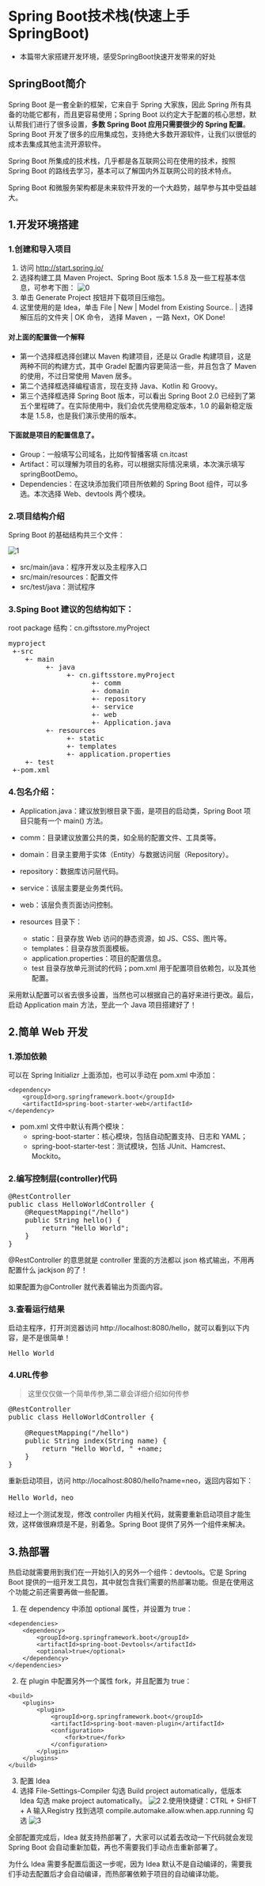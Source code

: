 # Spring Boot技术栈(快速上手SpringBoot)

 - 本篇带大家搭建开发环境，感受SpringBoot快速开发带来的好处
## SpringBoot简介

Spring Boot 是一套全新的框架，它来自于 Spring 大家族，因此 Spring 所有具备的功能它都有，而且更容易使用；Spring Boot 以约定大于配置的核心思想，默认帮我们进行了很多设置，**多数 Spring Boot 应用只需要很少的 Spring 配置**。Spring Boot 开发了很多的应用集成包，支持绝大多数开源软件，让我们以很低的成本去集成其他主流开源软件。

Spring Boot 所集成的技术栈，几乎都是各互联网公司在使用的技术，按照 Spring Boot 的路线去学习，基本可以了解国内外互联网公司的技术特点。

Spring Boot 和微服务架构都是未来软件开发的一个大趋势，越早参与其中受益越大。

## 1.开发环境搭建

### 1.创建和导入项目

1. 访问 http://start.spring.io/
2. 选择构建工具 Maven Project、Spring Boot 版本 1.5.8 及一些工程基本信息，可参考下图：
![0](./springboot_img/gouJianXiangMu.jpg)
3. 单击 Generate Project 按钮并下载项目压缩包。
4. 这里使用的是 Idea，单击 File | New | Model from Existing Source.. | 选择解压后的文件夹 | OK 命令， 选择 Maven ，一路 Next，OK Done!
#### 对上面的配置做一个解释

- 第一个选择框选择创建以 Maven 构建项目，还是以 Gradle 构建项目，这是两种不同的构建方式，其中 Gradel 配置内容更简洁一些，并且包含了 Maven 的使用，不过日常使用 Maven 居多。
- 第二个选择框选择编程语言，现在支持 Java、Kotlin 和 Groovy。
- 第三个选择框选择 Spring Boot 版本，可以看出 Spring Boot 2.0 已经到了第五个里程碑了。在实际使用中，我们会优先使用稳定版本，1.0 的最新稳定版本是 1.5.8，也是我们演示使用的版本。
#### 下面就是项目的配置信息了。

- Group：一般填写公司域名，比如传智播客填 cn.itcast
- Artifact：可以理解为项目的名称，可以根据实际情况来填，本次演示填写 springBootDemo。
- Dependencies：在这块添加我们项目所依赖的 Spring Boot 组件，可以多选。本次选择 Web、devtools 两个模块。
### 2.项目结构介绍

Spring Boot 的基础结构共三个文件：

![1](./springboot_img/mulujiegou.jpg)

- src/main/java：程序开发以及主程序入口
- src/main/resources：配置文件
- src/test/java：测试程序

### 3.Sping Boot 建议的包结构如下：
root package 结构：cn.giftsstore.myProject
<pre>
myproject
 +-src
    +- main
         +- java
              +- cn.giftsstore.myProject
                    +- comm
                    +- domain
                    +- repository
                    +- service
                    +- web
                    +- Application.java
         +- resources
              +- static
              +- templates
              +- application.properties
    +- test
 +-pom.xml
</pre>
### 4.包名介绍：

- Application.java：建议放到根目录下面，是项目的启动类，Spring Boot 项目只能有一个 main() 方法。
- comm：目录建议放置公共的类，如全局的配置文件、工具类等。
- domain：目录主要用于实体（Entity）与数据访问层（Repository）。
- repository：数据库访问层代码。
- service：该层主要是业务类代码。
- web：该层负责页面访问控制。
- resources 目录下：

	- static：目录存放 Web 访问的静态资源，如 JS、CSS、图片等。
	- templates：目录存放页面模板。
	- application.properties：项目的配置信息。
	- test 目录存放单元测试的代码；pom.xml 用于配置项目依赖包，以及其他配置。

采用默认配置可以省去很多设置，当然也可以根据自己的喜好来进行更改。最后，启动 Application main 方法，至此一个 Java 项目搭建好了！
## 2.简单 Web 开发

### 1.添加依赖
 可以在 Spring Initializr 上面添加，也可以手动在 pom.xml 中添加：

```
<dependency>
	<groupId>org.springframework.boot</groupId>
	<artifactId>spring-boot-starter-web</artifactId>
</dependency>
```

 - pom.xml 文件中默认有两个模块：
 	- spring-boot-starter：核心模块，包括自动配置支持、日志和 YAML；
 	- spring-boot-starter-test：测试模块，包括 JUnit、Hamcrest、Mockito。
### 2.编写控制层(controller)代码

<pre>
@RestController
public class HelloWorldController {
    @RequestMapping("/hello")
    public String hello() {
        return "Hello World";
    }
}
</pre>

@RestController 的意思就是 controller 里面的方法都以 json 格式输出，不用再配置什么 jackjson 的了！

如果配置为@Controller 就代表着输出为页面内容。

### 3.查看运行结果
 启动主程序，打开浏览器访问 http://localhost:8080/hello，就可以看到以下内容，是不是很简单！
<pre>Hello World</pre>

### 4.URL传参
> 这里仅仅做一个简单传参,第二章会详细介绍如何传参
<pre>
@RestController
public class HelloWorldController {

    @RequestMapping("/hello")
    public String index(String name) {
        return "Hello World, " +name;
    }
}
</pre>

重新启动项目，访问 http://localhost:8080/hello?name=neo，返回内容如下：


<pre>Hello World，neo</pre>

经过上一个测试发现，修改 controller 内相关代码，就需要重新启动项目才能生效，这样做很麻烦是不是，别着急。Spring Boot 提供了另外一个组件来解决。
## 3.热部署

热启动就需要用到我们在一开始引入的另外一个组件：devtools。它是 Spring Boot 提供的一组开发工具包，其中就包含我们需要的热部署功能。但是在使用这个功能之前还需要再做一些配置。

1. 在 dependency 中添加 optional 属性，并设置为 true：
```
<dependencies>
    <dependency>
        <groupId>org.springframework.boot</groupId>
        <artifactId>spring-boot-Devtools</artifactId>
        <optional>true</optional>
    </dependency>
</dependencies>
```
2. 在 plugin 中配置另外一个属性 fork，并且配置为 true：
```
<build>
    <plugins>
        <plugin>
            <groupId>org.springframework.boot</groupId>
            <artifactId>spring-boot-maven-plugin</artifactId>
            <configuration>
                <fork>true</fork>
            </configuration>
        </plugin>
	</plugins>
</build>
```
3. 配置 Idea
 1. 选择 File-Settings-Compiler 勾选 Build project automatically，低版本 Idea 勾选 make project automatically。
 ![2](./springboot_img/ideahot.jpg)
 2.使用快捷键：CTRL + SHIFT + A 输入Registry 找到选项 compile.automake.allow.when.app.running 勾选 
 ![3](./springboot_img/0.6294533078536897.png)
 
 全部配置完成后，Idea 就支持热部署了，大家可以试着去改动一下代码就会发现 Spring Boot 会自动重新加载，再也不需要我们手动点击重新部署了。

为什么 Idea 需要多配置后面这一步呢，因为 Idea 默认不是自动编译的，需要我们手动去配置后才会自动编译，而热部署依赖于项目的自动编译功能。
 
